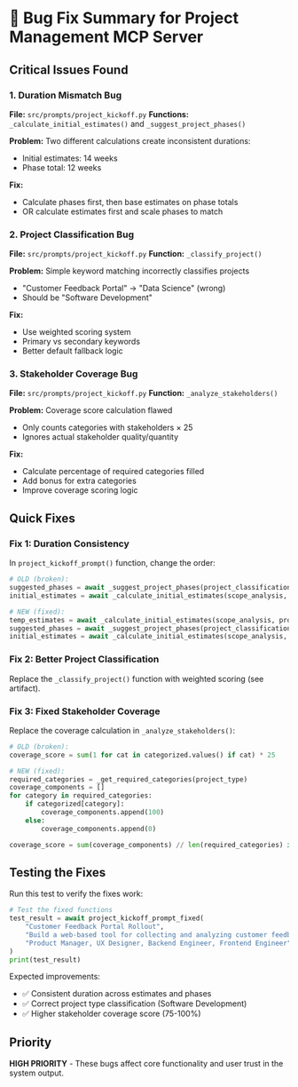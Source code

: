 # 🐛 Bug Fix Summary for Project Management MCP Server

## Critical Issues Found

### 1. **Duration Mismatch Bug** 
**File:** `src/prompts/project_kickoff.py`
**Functions:** `_calculate_initial_estimates()` and `_suggest_project_phases()`

**Problem:** Two different calculations create inconsistent durations:
- Initial estimates: 14 weeks
- Phase total: 12 weeks

**Fix:** 
- Calculate phases first, then base estimates on phase totals
- OR calculate estimates first and scale phases to match

### 2. **Project Classification Bug**
**File:** `src/prompts/project_kickoff.py`
**Function:** `_classify_project()`

**Problem:** Simple keyword matching incorrectly classifies projects
- "Customer Feedback Portal" → "Data Science" (wrong)
- Should be "Software Development"

**Fix:** 
- Use weighted scoring system
- Primary vs secondary keywords
- Better default fallback logic

### 3. **Stakeholder Coverage Bug**
**File:** `src/prompts/project_kickoff.py`
**Function:** `_analyze_stakeholders()`

**Problem:** Coverage score calculation flawed
- Only counts categories with stakeholders × 25
- Ignores actual stakeholder quality/quantity

**Fix:**
- Calculate percentage of required categories filled
- Add bonus for extra categories
- Improve coverage scoring logic

## Quick Fixes

### Fix 1: Duration Consistency
In `project_kickoff_prompt()` function, change the order:

```python
# OLD (broken):
suggested_phases = await _suggest_project_phases(project_classification)
initial_estimates = await _calculate_initial_estimates(scope_analysis, project_classification)

# NEW (fixed):
temp_estimates = await _calculate_initial_estimates(scope_analysis, project_classification)
suggested_phases = await _suggest_project_phases(project_classification, temp_estimates["duration_weeks"])
initial_estimates = await _calculate_initial_estimates(scope_analysis, project_classification, suggested_phases)
```

### Fix 2: Better Project Classification
Replace the `_classify_project()` function with weighted scoring (see artifact).

### Fix 3: Fixed Stakeholder Coverage
Replace the coverage calculation in `_analyze_stakeholders()`:

```python
# OLD (broken):
coverage_score = sum(1 for cat in categorized.values() if cat) * 25

# NEW (fixed):
required_categories = _get_required_categories(project_type)
coverage_components = []
for category in required_categories:
    if categorized[category]:
        coverage_components.append(100)
    else:
        coverage_components.append(0)

coverage_score = sum(coverage_components) // len(required_categories) if required_categories else 0
```

## Testing the Fixes

Run this test to verify the fixes work:

```python
# Test the fixed functions
test_result = await project_kickoff_prompt_fixed(
    "Customer Feedback Portal Rollout",
    "Build a web-based tool for collecting and analyzing customer feedback",
    "Product Manager, UX Designer, Backend Engineer, Frontend Engineer"
)
print(test_result)
```

Expected improvements:
- ✅ Consistent duration across estimates and phases
- ✅ Correct project type classification (Software Development)
- ✅ Higher stakeholder coverage score (75-100%)

## Priority

**HIGH PRIORITY** - These bugs affect core functionality and user trust in the system output.
